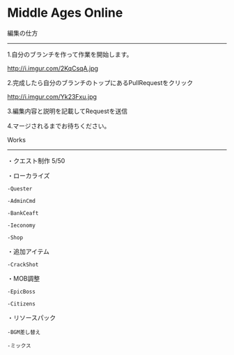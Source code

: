 Middle Ages Online
==================

編集の仕方
________
1.自分のブランチを作って作業を開始します。

http://i.imgur.com/2KqCsqA.jpg

2.完成したら自分のブランチのトップにあるPullRequestをクリック

http://i.imgur.com/Yk23Fxu.jpg

3.編集内容と説明を記載してRequestを送信


4.マージされるまでお待ちください。


Works
_____

・クエスト制作 5/50

・ローカライズ 

    -Quester

    -AdminCmd

    -BankCeaft

    -Ieconomy

    -Shop
・追加アイテム

    -CrackShot

・MOB調整

    -EpicBoss

    -Citizens

・リソースパック

    -BGM差し替え

    -ミックス

